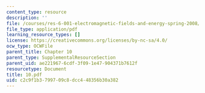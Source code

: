 ```yaml
---
content_type: resource
description: ''
file: /courses/res-6-001-electromagnetic-fields-and-energy-spring-2008/c2c9f1b3799709c8dcc448356b30a382_10.pdf
file_type: application/pdf
learning_resource_types: []
license: https://creativecommons.org/licenses/by-nc-sa/4.0/
ocw_type: OCWFile
parent_title: Chapter 10
parent_type: SupplementalResourceSection
parent_uid: ae221967-6cdf-3f09-1e47-904371b7612f
resourcetype: Document
title: 10.pdf
uid: c2c9f1b3-7997-09c8-dcc4-48356b30a382
---
```

